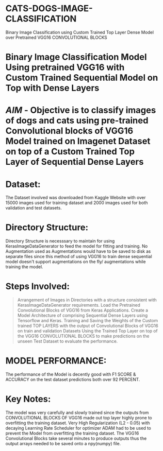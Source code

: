 # CATS-DOGS-IMAGE-CLASSIFICATION
Binary Image Classification using Custom Trained Top Layer Dense Model over Pretrained VGG16 CONVOLUTIONAL BLOCKS

# Binary Image Classification Model Using pretrained VGG16 with Custom Trained Sequential Model on Top with Dense Layers


# *AIM* - Objective is to classify images of dogs and cats using pre-trained Convolutional blocks of VGG16 Model trained on Imagenet Dataset on top of a Custom Trained Top Layer of Sequential Dense Layers




# Dataset:

The Dataset involved was downloaded from Kaggle Website with over 15000 images used for training dataset and 2000 images used for both validation and test datasets.



# Directory Structure:

Directory Structure is necesssary to maintain for using KerasImageDataGenerator to feed the model for fitting and training.
No Augmentation used as Augmentations would have to be saved to disk as separate files since this method of using VGG16 to train dense sequential model doesn't support augmentations on the fly/ augmentations while training the model.




# Steps Involved:

> Arrangement of Images in Directories with a structure consistent with KerasImageDataGenerator requirements.
> Load the Pretrained Convolutional Blocks of VGG16 from Keras Applications.
> Create a Model Architecture of comprising Sequential Dense Layers using Tensorflow and Keras.
> Training and Saving the Weights of the Custom trained TOP LAYERS with the output of Convolutional Blocks of VGG16 on train and validation Datasets
> Using the Trained Top Layer on top of the VGG16 CONVOLUTIONAL BLOCKS to make predictions on the unseen Test Dataset to evaluate the performance.




# MODEL PERFORMANCE:

The performance of the Model is decently good with F1 SCORE & ACCURACY on the test dataset predictions both over 92 PERCENT.




# Key Notes:

The model was very carefully and slowly trained since the outputs from CONVOLUTIONAL BLOCKS OF VGG16 made out top layer highly prone to overfitting the training dataset.
Very High Regularization (L2 - 0.05) with decaying Learning Rate Scheduler for optimizer ADAM had to be used to prevent the Model from overfitting the training dataset.
The VGG16 Convolutional Blocks take several minutes to produce outputs thus the output arrays needed to be saved onto a npy(numpy) file.
